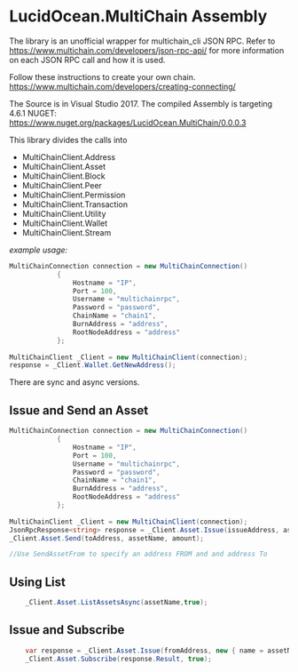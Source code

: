 # LucidOcean.MultiChain Assembly

The library is an unofficial wrapper for multichain_cli JSON RPC. 
Refer to https://www.multichain.com/developers/json-rpc-api/ for more information on each JSON RPC call and how it is used.

Follow these instructions to create your own chain. https://www.multichain.com/developers/creating-connecting/

The Source is in Visual Studio 2017. 
The compiled Assembly is targeting 4.6.1
NUGET: https://www.nuget.org/packages/LucidOcean.MultiChain/0.0.0.3

This library divides the calls into 
 - MultiChainClient.Address
 - MultiChainClient.Asset
 - MultiChainClient.Block
 - MultiChainClient.Peer
 - MultiChainClient.Permission
 - MultiChainClient.Transaction
 - MultiChainClient.Utility
 - MultiChainClient.Wallet
 - MultiChainClient.Stream

*example usage:*
```csharp
MultiChainConnection connection = new MultiChainConnection()
            {
                Hostname = "IP",
                Port = 100,
                Username = "multichainrpc",
                Password = "password",
                ChainName = "chain1",
                BurnAddress = "address",
                RootNodeAddress = "address"
            };
            
MultiChainClient _Client = new MultiChainClient(connection);
response = _Client.Wallet.GetNewAddress();
```
There are sync and async versions.


## Issue and Send an Asset

```csharp
MultiChainConnection connection = new MultiChainConnection()
            {
                Hostname = "IP",
                Port = 100,
                Username = "multichainrpc",
                Password = "password",
                ChainName = "chain1",
                BurnAddress = "address",
                RootNodeAddress = "address"
            };
            
MultiChainClient _Client = new MultiChainClient(connection);
JsonRpcResponse<string> response = _Client.Asset.Issue(issueAddress, assetName, quantity, units);
_Client.Asset.Send(toAddress, assetName, amount);

//Use SendAssetFrom to specify an address FROM and and address To


```

## Using List
```csharp
    _Client.Asset.ListAssetsAsync(assetName,true);
```

## Issue and Subscribe
```csharp
    var response = _Client.Asset.Issue(fromAddress, new { name = assetName, open = true }, 10, 1, asset);
    _Client.Asset.Subscribe(response.Result, true);
```
